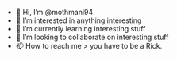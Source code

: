 - 👋 Hi, I’m @mothmani94
- 👀 I’m interested in anything interesting
- 🌱 I’m currently learning interesting stuff
- 💞️ I’m looking to collaborate on interesting stuff
- 📫 How to reach me > you have to be a Rick.

<!---
mothmani94/mothmani94 is a ✨ special ✨ repository because its `README.md` (this file) appears on your GitHub profile.
You can click the Preview link to take a look at your changes.
--->
